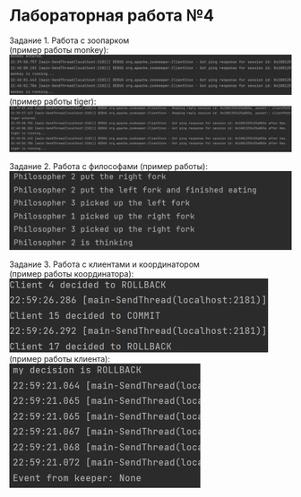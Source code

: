<h1> Лабораторная работа №4</h1>  

Задание 1. Работа с зоопарком  
(пример работы monkey):         ![](https://github.com/macsonproger/BigData/blob/main/lr_4/лаб4/tests/monkey.jpg)  
(пример работы tiger):         ![](https://github.com/macsonproger/BigData/blob/main/lr_4/лаб4/tests/tigers.jpg) 

Задание 2.  Работа с философами (пример работы):         ![](https://github.com/macsonproger/BigData/blob/main/lr_4/лаб4/tests/philosophers.jpg)  

Задание 3. Работа с клиентами и координатором  
(пример работы координатора):       ![](https://github.com/macsonproger/BigData/blob/main/lr_4/лаб4/tests/coordinator.jpg)  
(пример работы клиента):      ![](https://github.com/macsonproger/BigData/blob/main/lr_4/лаб4/tests/client.jpg) 
